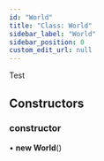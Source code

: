 ```yaml
---
id: "World"
title: "Class: World"
sidebar_label: "World"
sidebar_position: 0
custom_edit_url: null
---
```


Test

## Constructors

### constructor

• **new World**()
